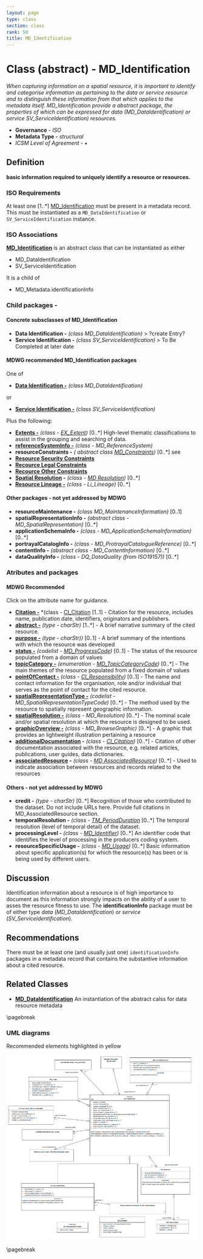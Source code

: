 ```yaml
---
layout: page
type: class
section: class
rank: 50
title: MD_Identification
---
```

#  Class (abstract) - MD_Identification
*When capturing information on a spatial resource, it is important to identify and categorise information as pertaining to the data or service resource and to distinguish these information from that which applies to the metadata itself. MD_Identification provide a abstract package, the properties of which can be expressed for data (MD_DataIdentification) or service SV_ServiceIdentification) resources.*

- **Governance** -  *ISO*
- **Metadata Type -** *structural*
- *ICSM Level of Agreement* - ⭑

## Definition

**basic information required to uniquely identify a resource or resources.**

### ISO Requirements
At least one [1..\*] [MD_Identification](http://wiki.esipfed.org/index.php/MD_Identification)  must be present in a metadata record. This must be instantiated as a `MD_DataIdentification` or `SV_ServiceIdentification` instance.

### ISO Associations

**[MD_Identification](http://wiki.esipfed.org/index.php/MD_Identification)** is an abstract class that can be instantiated as either

- MD_DataIdentification
- SV_ServiceIdentification

It is a child of 

- MD_Metadata.identificationInfo

### Child packages  -

#### Concrete subsclasses of MD_Identification

- **Data Identification -** *(class MD_DataIdentification)* > ?create Entry?
- **Service Identification -** *(class SV_ServiceIdentification)* > To Be Completed at later date

#### MDWG recommended MD_Identification packages

One of 

- **[Data Identification -](./class-MD_DataIdentification)** *(class MD_DataIdentification)* 

or

- **[Service Identification -](./ServiceIdentification)** *(class SV_ServiceIdentification)* 

Plus the following:

- **[Extents -](./ResourceExtent)** *(class - [EX_Extent](http://wiki.esipfed.org/index.php/EX_Extent))* [0..\*]  High-level thematic classifications to assist in the grouping and searching of data.
- **[referenceSystemInfo -](https://www.loomio.org/d/4SliNjWE/md_metadata-md_referencesystem-definition)** *(class - MD_ReferenceSystem)*
- **resourceConstraints -** *( abstract class [MD_Constraints](./class-MD_Constraints))* [0..\*] see
- **[Resource Security Constraints](./ResourceSecurityConstraints)**
- **[Recource Legal Constraints](./ResourceLegalConstraints)** 
- **[Recource Other Constraints](./ResourceOtherConstraints)** 
- **[Spatial Resolution](./SpatialResolution) -**  *(class - [MD Resolution](http://wiki.esipfed.org/index.php/MD_Resolution))* [0..\*] 
- **[Resource Lineage -](./ResourceLineage)** *(class - Li_Lineage)* [0..\*]

#### Other packages - not yet addressed by MDWG

- **resourceMaintenance -** *(class MD_MaintenanceInformation)* [0..1]
- **spatialRepresentationInfo -** *(abstract class - MD_SpatialRepresentation)* [0..\*]
- **applicationSchemaInfo -** *(class - MD_ApplicationSchemaInformation)* [0..\*]
- **portrayalCatalogInfo -** *(class - MD_ProtrayalCatalogueReference)* [0..\*]
- **contentInfo -** *(abstract class - MD_ContentInformation)* [0..\*]
- **dataQualityInfo -** *(class - DQ_DataQuality (from ISO19157))* [0..\*]

### Atributes and packages

#### MDWG Recommended

Click on the attribute name for guidance.

- **[Citation -](./ResourceCitation)** *(class - [CI_Citation](./class-CI_Citation) [1..1] - Citation for the resource, includes name, publication date, identifiers, originators and publishers.
- **[abstract -](./Abstract)** *(type - charStr)* [1..\*] - A brief narrative summary of the cited resource.
- **[purpose -](./Purpose)** *(type - charStr))* [0..1] - A brief summary of the intentions with which the resource was developed
- **[status -](./Status)** *(codelist - [MD_ProgressCode](http://wiki.esipfed.org/index.php/ISO_19115_and_19115-2_CodeList_Dictionaries#MD_ProgressCode))* [0..1] - The status of the resource populated from a domain of values
- **[topicCategory -](./TopicCategory)** *(enumeration - [MD_TopicCategoryCode](http://wiki.esipfed.org/index.php/ISO_19115_and_19115-2_CodeList_Dictionaries#MD_TopicCategoryCode))* [0..\*] - The main themes of the resource populated from a fixed domain of values
- **[pointOfContact -](./ResourcePointOfContact)** *(class -  [CI_Responsibility](./class-CI_Responsibility))* [0..1] - The name and contact information for the organisation, role and/or individual that serves as the point of contact for the cited resource.
- **[spatialRepresentationType -](./SpatialRepresentationType)** *(codelist - MD_SpatialRepresentationTypeCode)* [0..\*] - The method used by the resource to spatially represent geographic information.
- **[spatialResolution -](./SpatialResolution)** *(class - MD_Resolution)* [0..\*] - The nominal scale and/or spatial resolution at which the resource is designed to be used.
- **[graphicOverview -](./BrowseGraphic)** *(class - MD_BrowseGraphic)* [0..\*] - A graphic that provides an lightweight illustration pertaining a resource
- **[additionalDocumentation](./AdditionalDocs) -**  *(class - [CI_Citation](./class-CI_Citation))* [0..\*] - Citation of other documentation associated with the resource, e.g. related articles, publications, user guides, data dictionaries.
- **[associatedResource](./AssociatedResources) -**  *(class - [MD AssociatedResource](http://wiki.esipfed.org/index.php/MD_AssociatedResource))* [0..\*] - Used to indicate association between resources and records related to the resources

#### Others - not yet addressed by MDWG

- **credit -** *(type - charStr)* [0..\*] Recognition of those who contributed to the dataset. Do not include URLs here. Provide full citations in MD_AssociatedResource section.
- **temporalResolution -** *(class - [TM_PeriodDuration](http://wiki.esipfed.org/index.php/TM_PeriodDuration)* [0..\*]   The temporal resolution (level of temporal detail) of the dataset.
- **processingLevel -** *(class - [MD_Identifier](./class-MD_Identifier))* [0..\*]   An identifier code that identifies the level of processing in the producers coding system.
- **resourceSpecificUsage -** *(class - [MD_Usage](http://wiki.esipfed.org/index.php/MD_Usage))* [0..\*] Basic information about specific application(s) for which the resource(s) has been or is being used by different users.

## Discussion

Identification information about a resource is of high importance to document as this information strongly impacts on the ability of a user to asses the resource fitness to use. The **identificationInfo** package must be of either type *data*  (*MD_DataIdentification*) or *service* (*SV_ServiceIdentification*).

## Recommendations 

There must be at least one (and usually just one) `identificationInfo` packages in a metadata record that contains the substantive  information about a cited resource.

## Related Classes

- **[MD_DataIdentification](./class-MD_DataIdentification)** An instantiation of the abstract calss for data resource metadata

\pagebreak

### UML diagrams

Recommended elements highlighted in yellow

![MD_Identification](../images/MD_IdentificationUML.png)

\pagebreak
